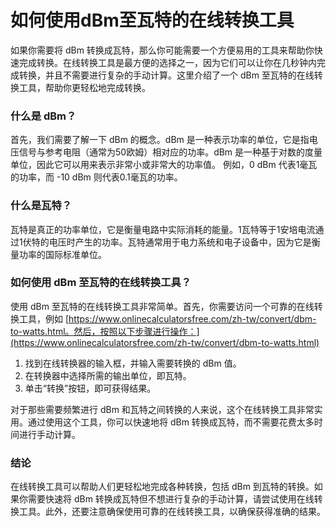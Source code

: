 如何使用dBm至瓦特的在线转换工具
=================

如果你需要将 dBm 转换成瓦特，那么你可能需要一个方便易用的工具来帮助你快速完成转换。在线转换工具是最方便的选择之一，因为它们可以让你在几秒钟内完成转换，并且不需要进行复杂的手动计算。这里介绍了一个 dBm 至瓦特的在线转换工具，帮助你更轻松地完成转换。

### 什么是 dBm？

首先，我们需要了解一下 dBm 的概念。dBm 是一种表示功率的单位，它是指电压信号与参考电阻（通常为50欧姆）相对应的功率。dBm 是一种基于对数的度量单位，因此它可以用来表示非常小或非常大的功率值。 例如，0 dBm 代表1毫瓦的功率，而 -10 dBm 则代表0.1毫瓦的功率。

### 什么是瓦特？

瓦特是真正的功率单位，它是衡量电路中实际消耗的能量。1瓦特等于1安培电流通过1伏特的电压时产生的功率。瓦特通常用于电力系统和电子设备中，因为它是衡量功率的国际标准单位。

### 如何使用 dBm 至瓦特的在线转换工具？

使用 dBm 至瓦特的在线转换工具非常简单。首先，你需要访问一个可靠的在线转换工具，例如 [https://www.onlinecalculatorsfree.com/zh-tw/convert/dbm-to-watts.html。然后，按照以下步骤进行操作：](https://www.onlinecalculatorsfree.com/zh-tw/convert/dbm-to-watts.html)

1. 找到在线转换器的输入框，并输入需要转换的 dBm 值。
2. 在转换器中选择所需的输出单位，即瓦特。
3. 单击“转换”按钮，即可获得结果。

对于那些需要频繁进行 dBm 和瓦特之间转换的人来说，这个在线转换工具非常实用。通过使用这个工具，你可以快速地将 dBm 转换成瓦特，而不需要花费太多时间进行手动计算。

### 结论

在线转换工具可以帮助人们更轻松地完成各种转换，包括 dBm 到瓦特的转换。如果你需要快速将 dBm 转换成瓦特但不想进行复杂的手动计算，请尝试使用在线转换工具。此外，还要注意确保使用可靠的在线转换工具，以确保获得准确的结果。
